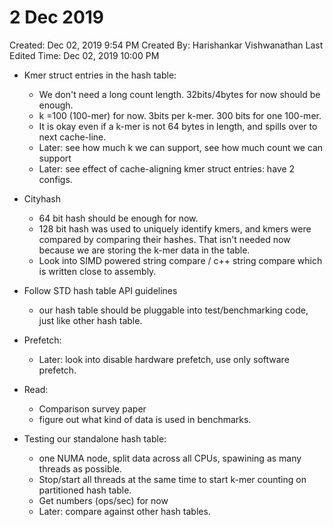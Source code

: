# 2 Dec 2019

Created: Dec 02, 2019 9:54 PM
Created By: Harishankar Vishwanathan
Last Edited Time: Dec 02, 2019 10:00 PM

- Kmer struct entries in the hash table:
    - We don't need a long count length. 32bits/4bytes for now should be enough.
    - k =100 (100-mer) for now. 3bits per k-mer. 300 bits for one 100-mer.
    - It is okay even if a k-mer is not 64 bytes in length, and spills over to next cache-line.
    - Later: see how much k we can support, see how much count we can support
    - Later: see effect of cache-aligning kmer struct entries: have 2 configs.

- Cityhash
    - 64 bit hash should be enough for now.
    - 128 bit hash was used to uniquely identify kmers, and kmers were compared by comparing their hashes. That isn't needed now because we are storing the k-mer data in the table.
    - Look into SIMD powered string compare / c++ string compare which is written close to assembly.

- Follow STD hash table API guidelines
    - our hash table should be pluggable into test/benchmarking code, just like other hash table.

- Prefetch:
    - Later: look into disable hardware prefetch, use only software prefetch.

- Read:
    - Comparison survey paper
    - figure out what kind of data is used in benchmarks.

- Testing our standalone hash table:
    - one NUMA node, split data across all CPUs, spawining as many threads as possible.
    - Stop/start all threads at the same time to start k-mer counting on partitioned hash table.
    - Get numbers (ops/sec) for now
    - Later: compare against other hash tables.